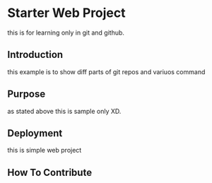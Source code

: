 # Starter Web Project

this is for learning only in git and github.

## Introduction

this example is to show diff parts of git repos and variuos command

## Purpose
  
as stated above this is sample only XD.

## Deployment

this is simple web project

## How To Contribute
